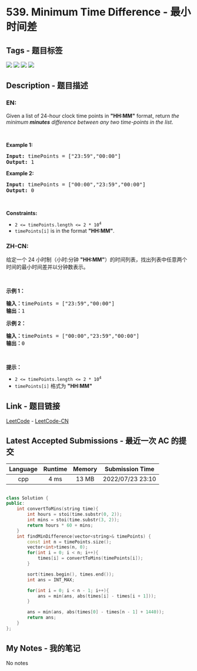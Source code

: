 
# 539. Minimum Time Difference - 最小时间差

## Tags - 题目标签

 <img src="https://img.shields.io/badge/Array-数组-blue.svg">   <img src="https://img.shields.io/badge/Math-数学-blue.svg">   <img src="https://img.shields.io/badge/String-字符串-blue.svg">   <img src="https://img.shields.io/badge/Sorting-排序-blue.svg">  


## Description - 题目描述

### EN:
Given a list of 24-hour clock time points in <strong>&quot;HH:MM&quot;</strong> format, return <em>the minimum <b>minutes</b> difference between any two time-points in the list</em>.
<p>&nbsp;</p>
<p><strong class="example">Example 1:</strong></p>
<pre><strong>Input:</strong> timePoints = ["23:59","00:00"]
<strong>Output:</strong> 1
</pre><p><strong class="example">Example 2:</strong></p>
<pre><strong>Input:</strong> timePoints = ["00:00","23:59","00:00"]
<strong>Output:</strong> 0
</pre>
<p>&nbsp;</p>
<p><strong>Constraints:</strong></p>

<ul>
	<li><code>2 &lt;= timePoints.length &lt;= 2 * 10<sup>4</sup></code></li>
	<li><code>timePoints[i]</code> is in the format <strong>&quot;HH:MM&quot;</strong>.</li>
</ul>


### ZH-CN:
<p>给定一个 24 小时制（小时:分钟 <strong>"HH:MM"</strong>）的时间列表，找出列表中任意两个时间的最小时间差并以分钟数表示。</p>

<p>&nbsp;</p>

<p><strong>示例 1：</strong></p>

<pre>
<strong>输入：</strong>timePoints = ["23:59","00:00"]
<strong>输出：</strong>1
</pre>

<p><strong>示例 2：</strong></p>

<pre>
<strong>输入：</strong>timePoints = ["00:00","23:59","00:00"]
<strong>输出：</strong>0
</pre>

<p>&nbsp;</p>

<p><strong>提示：</strong></p>

<ul>
	<li><code>2 &lt;= timePoints.length &lt;= 2 * 10<sup>4</sup></code></li>
	<li><code>timePoints[i]</code> 格式为 <strong>"HH:MM"</strong></li>
</ul>



## Link - 题目链接

[LeetCode](https://leetcode.com/problems/minimum-time-difference/description/)  -  [LeetCode-CN](https://leetcode.cn/problems/minimum-time-difference/description/)
## Latest Accepted Submissions - 最近一次 AC 的提交


| Language | Runtime | Memory | Submission Time |
|:---:|:---:|:---:|:---:|
| cpp  | 4 ms | 13 MB | 2022/07/23 23:10 |

```cpp

class Solution {
public:
    int convertToMins(string time){
        int hours = stoi(time.substr(0, 2));
        int mins = stoi(time.substr(3, 2));
        return hours * 60 + mins;
    }
    int findMinDifference(vector<string>& timePoints) {
        const int n = timePoints.size();
        vector<int>times(n, 0);
        for(int i = 0; i < n; i++){
            times[i] = convertToMins(timePoints[i]);
        }

        sort(times.begin(), times.end());
        int ans = INT_MAX;

        for(int i = 0; i < n - 1; i++){
            ans = min(ans, abs(times[i] - times[i + 1]));
        }

        ans = min(ans, abs(times[0] - times[n - 1] + 1440));
        return ans;
    }
};

```
## My Notes - 我的笔记


No notes


